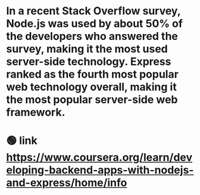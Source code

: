 # In a recent Stack Overflow survey, Node.js was used by about 50% of the developers who answered the survey, making it the most used server-side technology. Express ranked as the fourth most popular web technology overall, making it the most popular server-side web framework.   
# 🟢 link https://www.coursera.org/learn/developing-backend-apps-with-nodejs-and-express/home/info 
